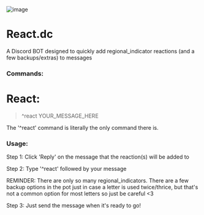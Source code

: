 ![image](https://github.com/CAusmann/React.dc/assets/90360421/05d7c032-1254-4254-9cf0-280db7c27702)
# React.dc
A Discord BOT designed to quickly add regional_indicator reactions (and a few backups/extras) to messages

### Commands:

# React:
> ^react YOUR_MESSAGE_HERE

The '^react' command is literally the only command there is.

### Usage:
Step 1: Click 'Reply' on the message that the reaction(s) will be added to

Step 2: Type '^react' followed by your message

REMINDER: There are only so many regional_indicators. There are a few backup options in the pot just in case a letter is used twice/thrice, but that's not a common option for most letters so just be careful <3

Step 3: Just send the message when it's ready to go!
